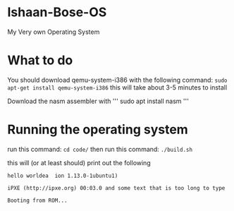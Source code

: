 # Ishaan-Bose-OS
My Very own Operating System

# What to do
You should download qemu-system-i386 with the following command:
```sudo apt-get install qemu-system-i386```
this will take about 3-5 minutes to install

Download the nasm assembler with ''' sudo apt install nasm '''

  # Running the operating system
  run this command: ```cd code/``` then run this command:
  ```./build.sh```
  
  this will (or at least should) print out the following
  ```            v~~~ the hello world ate some of the other text     
  hello worldea  ion 1.13.0-1ubuntu1)
  
  iPXE (http://ipxe.org) 00:03.0 and some text that is too long to type
  
  Booting from ROM...
